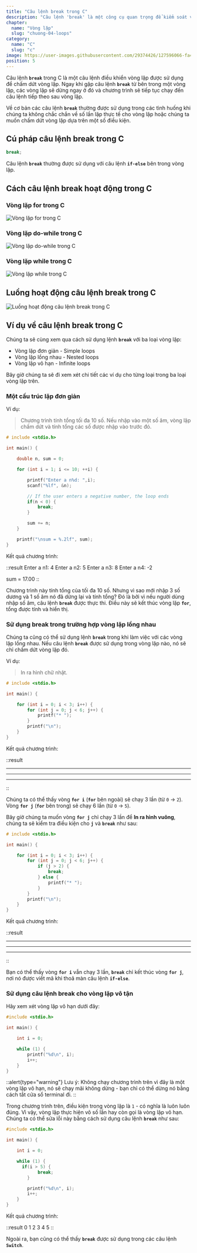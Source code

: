 ```yaml
---
title: "Câu lệnh break trong C"
description: "Câu lệnh 'break' là một công cụ quan trọng để kiểm soát và điều hướng luồng chương trình. Nó cho phép bạn thoát khỏi vòng lặp hoặc chấm dừng thực hiện các câu lệnh khi một điều kiện cụ thể được đáp ứng. Hãy xem chúng mình sử dụng break như thế nào trong bài này nha."
chapter:
  name: "Vòng lặp"
  slug: "chuong-04-loops"
category:
  name: "C"
  slug: "c"
image: https://user-images.githubusercontent.com/29374426/127596066-fa46df01-982f-4a72-b6d1-f7d8f5c5a9b3.png
position: 5
---
```


Câu lệnh **`break`** trong C là một câu lệnh điều khiển vòng lặp được sử dụng để chấm dứt vòng lặp. Ngay khi gặp câu lệnh **`break`** từ bên trong một vòng lặp, các vòng lặp sẽ dừng ngay ở đó và chương trình sẽ tiếp tục chạy đến câu lệnh tiếp theo sau vòng lặp.

Về cơ bản các câu lệnh **`break`** thường được sử dụng trong các tình huống khi chúng ta không chắc chắn về số lần lặp thực tế cho vòng lặp hoặc chúng ta muốn chấm dứt vòng lặp dựa trên một số điều kiện.

## Cú pháp câu lệnh break trong C

```cpp
break;
```

Câu lệnh **`break`** thường được sử dụng với câu lệnh **`if-else`** bên trong vòng lặp.

## Cách câu lệnh break hoạt động trong C

### Vòng lặp for trong C

![Vòng lặp for trong C](https://user-images.githubusercontent.com/29374426/183126406-356d321f-8277-4bd3-96ec-82572122c4d4.png)

### Vòng lặp do-while trong C

![Vòng lặp do-while trong C](https://user-images.githubusercontent.com/29374426/183126464-1d56b1ef-14a3-41fe-be18-6078ea8fb5d2.png)

### Vòng lặp while trong C

![Vòng lặp while trong C](https://user-images.githubusercontent.com/29374426/183126520-36c66aa6-52ad-4a55-b29c-0964137fb2be.png)

## Luồng hoạt động câu lệnh break trong C

![Luồng hoạt động câu lệnh break trong C](https://user-images.githubusercontent.com/29374426/183126557-c6fd7a77-01c5-4846-8ff6-a8b891d24dc2.png)

## Ví dụ về câu lệnh break trong C

Chúng ta sẽ cùng xem qua cách sử dụng lệnh **`break`** với ba loại vòng lặp:

- Vòng lặp đơn giản - Simple loops
- Vòng lặp lồng nhau - Nested loops
- Vòng lặp vô hạn - Infinite loops

Bây giờ chúng ta sẽ đi xem xét chi tiết các ví dụ cho từng loại trong ba loại vòng lặp trên.

### Một cấu trúc lặp đơn giản

Ví dụ:

> Chương trình tính tổng tối đa 10 số. Nếu nhập vào một số âm, vòng lặp chấm dứt và tính tổng các số được nhập vào trước đó.

```cpp
# include <stdio.h>

int main() {

    double n, sum = 0;

    for (int i = 1; i <= 10; ++i) {

        printf("Enter a n%d: ",i);
        scanf("%lf", &n);

        // If the user enters a negative number, the loop ends
        if(n < 0) {
            break;
        }

        sum += n;
    }

    printf("\nsum = %.2lf", sum);
}
```

Kết quả chương trình:

::result
Enter a n1: 4
Enter a n2: 5
Enter a n3: 8
Enter a n4: -2

sum = 17.00
::

Chương trình này tính tổng của tối đa 10 số. Nhưng vì sao mới nhập 3 số dương và 1 số âm nó đã dừng lại và tính tổng? Đó là bởi vì nếu người dùng nhập số âm, câu lệnh **`break`** được thực thi. Điều này sẽ kết thúc vòng lặp **`for`**, tổng được tính và hiển thị.

### Sử dụng break trong trường hợp vòng lặp lồng nhau

Chúng ta cũng có thể sử dụng lệnh **`break`** trong khi làm việc với các vòng lặp lồng nhau. Nếu câu lệnh **`break`** được sử dụng trong vòng lặp nào, nó sẽ chỉ chấm dứt vòng lặp đó.

Ví dụ:

> In ra hình chữ nhật.

```cpp
# include <stdio.h>

int main() {

    for (int i = 0; i < 3; i++) {
        for (int j = 0; j < 6; j++) {
            printf("* ");
        }
        printf("\n");
    }
}
```

Kết quả chương trình:

::result
* * * * * *
* * * * * *
* * * * * *
::

Chúng ta có thể thấy vòng **`for i`** (**`for`** bên ngoài) sẽ chạy 3 lần (từ `0` → `2`). Vòng **`for j`** (**`for`** bên trong) sẽ chạy 6 lần (từ `0` → `5`).

Bây giờ chúng ta muốn vòng **`for j`** chỉ chạy 3 lần để **In ra hình vuông**, chúng ta sẽ kiểm tra điều kiện cho **`j`** và **`break`** như sau:

```cpp
# include <stdio.h>

int main() {

    for (int i = 0; i < 3; i++) {
        for (int j = 0; j < 6; j++) {
            if (j > 2) {
                break;
            } else {
                printf("* ");
            }
        }
        printf("\n");
    }
}
```

Kết quả chương trình:

::result
* * *
* * *
* * *
::

Bạn có thể thấy vòng **`for i`** vẫn chạy 3 lần, **`break`** chỉ kết thúc vòng **`for j`**, nơi nó được viết mã khi thoã màn câu lệnh **`if-else`**.

### Sử dụng câu lệnh break cho vòng lặp vô tận

Hãy xem xét vòng lặp vô hạn dưới đây:

```cpp
#include <stdio.h>

int main() {

    int i = 0;

    while (1) {
        printf("%d\n", i);
        i++;
    }
}
```

::alert{type="warning"}
Lưu ý: Không chạy chương trình trên vì đây là một vòng lặp vô hạn, nó sẽ chạy mãi không dừng - bạn chỉ có thể dừng nó bằng cách tắt cửa sổ terminal đi.
::

Trong chương trình trên, điều kiện trong vòng lặp là `1` - có nghĩa là luôn luôn đúng. Vì vậy, vòng lặp thực hiện vô số lần hay còn gọi là vòng lặp vô hạn. Chúng ta có thể sửa lỗi này bằng cách sử dụng câu lệnh **`break`** như sau:

```cpp
#include <stdio.h>

int main() {

    int i = 0;

    while (1) {
      if(i > 5) {
            break;
        }

        printf("%d\n", i);
        i++;
    }
}
```

Kết quả chương trình:

::result
0
1
2
3
4
5
::

Ngoài ra, bạn cũng có thể thấy **`break`** được sử dụng trong các câu lệnh **`Switch`**.
